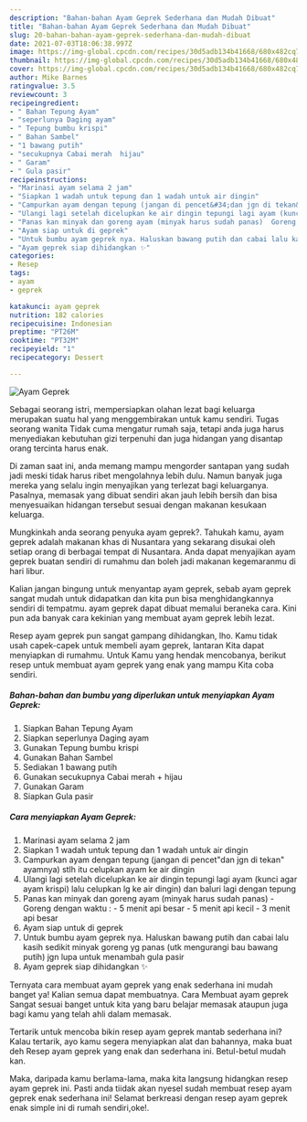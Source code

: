 ```yaml
---
description: "Bahan-bahan Ayam Geprek Sederhana dan Mudah Dibuat"
title: "Bahan-bahan Ayam Geprek Sederhana dan Mudah Dibuat"
slug: 20-bahan-bahan-ayam-geprek-sederhana-dan-mudah-dibuat
date: 2021-07-03T18:06:38.997Z
image: https://img-global.cpcdn.com/recipes/30d5adb134b41668/680x482cq70/ayam-geprek-foto-resep-utama.jpg
thumbnail: https://img-global.cpcdn.com/recipes/30d5adb134b41668/680x482cq70/ayam-geprek-foto-resep-utama.jpg
cover: https://img-global.cpcdn.com/recipes/30d5adb134b41668/680x482cq70/ayam-geprek-foto-resep-utama.jpg
author: Mike Barnes
ratingvalue: 3.5
reviewcount: 3
recipeingredient:
- " Bahan Tepung Ayam"
- "seperlunya Daging ayam"
- " Tepung bumbu krispi"
- " Bahan Sambel"
- "1 bawang putih"
- "secukupnya Cabai merah  hijau"
- " Garam"
- " Gula pasir"
recipeinstructions:
- "Marinasi ayam selama 2 jam"
- "Siapkan 1 wadah untuk tepung dan 1 wadah untuk air dingin"
- "Campurkan ayam dengan tepung (jangan di pencet&#34;dan jgn di tekan&#34; ayamnya) stlh itu celupkan ayam ke air dingin"
- "Ulangi lagi setelah dicelupkan ke air dingin tepungi lagi ayam (kunci agar ayam krispi) lalu celupkan lg ke air dingin) dan baluri lagi dengan tepung"
- "Panas kan minyak dan goreng ayam (minyak harus sudah panas)  Goreng dengan waktu :  5 menit api besar 5 menit api kecil 3 menit api besar"
- "Ayam siap untuk di geprek"
- "Untuk bumbu ayam geprek nya. Haluskan bawang putih dan cabai lalu kasih sedikit minyak goreng yg panas (utk mengurangi bau bawang putih) jgn lupa untuk menambah gula pasir"
- "Ayam geprek siap dihidangkan ✨"
categories:
- Resep
tags:
- ayam
- geprek

katakunci: ayam geprek 
nutrition: 182 calories
recipecuisine: Indonesian
preptime: "PT26M"
cooktime: "PT32M"
recipeyield: "1"
recipecategory: Dessert

---
```



![Ayam Geprek](https://img-global.cpcdn.com/recipes/30d5adb134b41668/680x482cq70/ayam-geprek-foto-resep-utama.jpg)

Sebagai seorang istri, mempersiapkan olahan lezat bagi keluarga merupakan suatu hal yang menggembirakan untuk kamu sendiri. Tugas seorang  wanita Tidak cuma mengatur rumah saja, tetapi anda juga harus menyediakan kebutuhan gizi terpenuhi dan juga hidangan yang disantap orang tercinta harus enak.

Di zaman  saat ini, anda memang mampu mengorder santapan yang sudah jadi meski tidak harus ribet mengolahnya lebih dulu. Namun banyak juga mereka yang selalu ingin menyajikan yang terlezat bagi keluarganya. Pasalnya, memasak yang dibuat sendiri akan jauh lebih bersih dan bisa menyesuaikan hidangan tersebut sesuai dengan makanan kesukaan keluarga. 



Mungkinkah anda seorang penyuka ayam geprek?. Tahukah kamu, ayam geprek adalah makanan khas di Nusantara yang sekarang disukai oleh setiap orang di berbagai tempat di Nusantara. Anda dapat menyajikan ayam geprek buatan sendiri di rumahmu dan boleh jadi makanan kegemaranmu di hari libur.

Kalian jangan bingung untuk menyantap ayam geprek, sebab ayam geprek sangat mudah untuk didapatkan dan kita pun bisa menghidangkannya sendiri di tempatmu. ayam geprek dapat dibuat memalui beraneka cara. Kini pun ada banyak cara kekinian yang membuat ayam geprek lebih lezat.

Resep ayam geprek pun sangat gampang dihidangkan, lho. Kamu tidak usah capek-capek untuk membeli ayam geprek, lantaran Kita dapat menyiapkan di rumahmu. Untuk Kamu yang hendak mencobanya, berikut resep untuk membuat ayam geprek yang enak yang mampu Kita coba sendiri.

<!--inarticleads1-->

##### Bahan-bahan dan bumbu yang diperlukan untuk menyiapkan Ayam Geprek:

1. Siapkan  Bahan Tepung Ayam
1. Siapkan seperlunya Daging ayam
1. Gunakan  Tepung bumbu krispi
1. Gunakan  Bahan Sambel
1. Sediakan 1 bawang putih
1. Gunakan secukupnya Cabai merah + hijau
1. Gunakan  Garam
1. Siapkan  Gula pasir




<!--inarticleads2-->

##### Cara menyiapkan Ayam Geprek:

1. Marinasi ayam selama 2 jam
1. Siapkan 1 wadah untuk tepung dan 1 wadah untuk air dingin
1. Campurkan ayam dengan tepung (jangan di pencet&#34;dan jgn di tekan&#34; ayamnya) stlh itu celupkan ayam ke air dingin
1. Ulangi lagi setelah dicelupkan ke air dingin tepungi lagi ayam (kunci agar ayam krispi) lalu celupkan lg ke air dingin) dan baluri lagi dengan tepung
1. Panas kan minyak dan goreng ayam (minyak harus sudah panas)  - Goreng dengan waktu :  - 5 menit api besar - 5 menit api kecil - 3 menit api besar
1. Ayam siap untuk di geprek
1. Untuk bumbu ayam geprek nya. Haluskan bawang putih dan cabai lalu kasih sedikit minyak goreng yg panas (utk mengurangi bau bawang putih) jgn lupa untuk menambah gula pasir
1. Ayam geprek siap dihidangkan ✨




Ternyata cara membuat ayam geprek yang enak sederhana ini mudah banget ya! Kalian semua dapat membuatnya. Cara Membuat ayam geprek Sangat sesuai banget untuk kita yang baru belajar memasak ataupun juga bagi kamu yang telah ahli dalam memasak.

Tertarik untuk mencoba bikin resep ayam geprek mantab sederhana ini? Kalau tertarik, ayo kamu segera menyiapkan alat dan bahannya, maka buat deh Resep ayam geprek yang enak dan sederhana ini. Betul-betul mudah kan. 

Maka, daripada kamu berlama-lama, maka kita langsung hidangkan resep ayam geprek ini. Pasti anda tiidak akan nyesel sudah membuat resep ayam geprek enak sederhana ini! Selamat berkreasi dengan resep ayam geprek enak simple ini di rumah sendiri,oke!.

